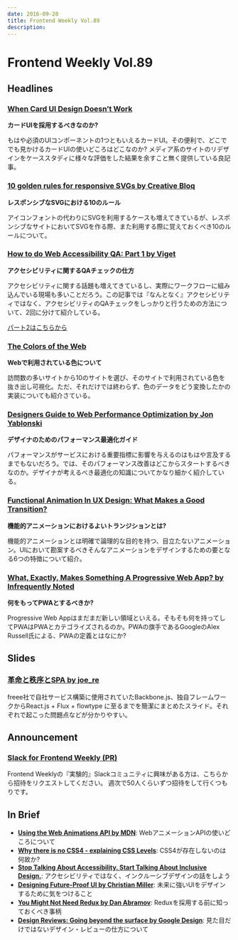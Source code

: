 ```yaml
---
date: 2016-09-28
title: Frontend Weekly Vol.89
description: 
---
```


# Frontend Weekly Vol.89

## Headlines

### [When Card UI Design Doesn’t Work](https://medium.theuxblog.com/when-card-ui-design-doesnt-work-f4343118d108#.oi9ci99ws)

**カードUIを採用するべきなのか?**

もはや必須のUIコンポーネントの1つともいえるカードUI。その便利で、どこででも見かけるカードUIの使いどころはどこなのか? メディア系のサイトのリデザインをケーススタディに様々な評価をした結果を余すこと無く提供している良記事。

### [10 golden rules for responsive SVGs by Creative Bloq](http://www.creativebloq.com/how-to/10-golden-rules-for-responsive-svgs)

**レスポンシブなSVGにおける10のルール**

アイコンフォントの代わりにSVGを利用するケースも増えてきているが、レスポンシブなサイトにおいてSVGを作る際、また利用する際に覚えておくべき10のルールについて。

### [How to do Web Accessibility QA: Part 1 by Viget](https://www.viget.com/articles/how-to-do-web-accessibility-qa-part-1)

**アクセシビリティに関するQAチェックの仕方**

アクセシビリティに関する話題も増えてきているし、実際にワークフローに組み込んでいる現場も多いことだろう。この記事では『なんとなく』アクセシビリティではなく、アクセシビリティのQAチェックをしっかりと行うための方法について、2回に分けて紹介している。

[パート2はこちらから](https://www.viget.com/articles/how-to-do-web-accessibility-qa-part-2)

### [The Colors of the Web](http://paulhebertdesigns.com/web_colors/)

**Webで利用されている色について**

訪問数の多いサイトから10のサイトを選び、そのサイトで利用されている色を抜き出し可視化。ただ、それだけでは終わらず、色のデータをどう変換したかの実装についても紹介さている。

### [Designers Guide to Web Performance Optimization by Jon Yablonski](http://jonyablonski.com/2016/designers-guide-to-web-performance-optimization/)

**デザイナのためのパフォーマンス最適化ガイド**

パフォーマンスがサービスにおける重要指標に影響を与えるのはもはや言及するまでもないだろう。では、そのパフォーマンス改善はどこからスタートするべきなのか。デザイナが考えるべき最適化の知識についてかなり細かく紹介している。

### [Functional Animation In UX Design: What Makes a Good Transition?](https://uxplanet.org/functional-animation-in-ux-design-what-makes-a-good-transition-d6e7b4344e5e?swoff=true#.hwxhlx7we)

**機能的アニメーションにおけるよいトランジションとは?**

機能的アニメーションとは明確で論理的な目的を持つ、目立たないアニメーション。UIにおいて勘案するべきそんなアニメーションをデザインするための要となる6つの特徴について紹介。

### [What, Exactly, Makes Something A Progressive Web App? by Infrequently Noted](https://infrequently.org/2016/09/what-exactly-makes-something-a-progressive-web-app/)

**何をもってPWAとするべきか?**

Progressive Web Appはまだまだ新しい領域といえる。そもそも何を持ってしてPWAはPWAとカテゴライズされるのか。PWAの旗手であるGoogleのAlex Russell氏による、PWAの定義とはなにか?

## Slides

### [革命と秩序とSPA by joe_re](https://speakerdeck.com/joere/ge-ming-tozhi-xu-tospa)

freee社で自社サービス構築に使用されていたBackbone.js、独自フレームワークからReact.js + Flux + flowtype に至るまでを簡潔にまとめたスライド。それぞれで起こった問題点などが分かりやすい。

## Announcement

### [Slack for Frontend Weekly (PR)](https://studiomohawk.typeform.com/to/Kj8Gaj)

Frontend Weeklyの『実験的』Slackコミュニティに興味がある方は、こちらから招待をリクエストしてください。 週次で50人くらいずつ招待をして行くつもりです。

## In Brief

* [**Using the Web Animations API by MDN**](https://developer.mozilla.org/en-US/docs/Web/API/Web_Animations_API/Using_the_Web_Animations_API): WebアニメーションAPIの使いどころについて
* [**Why there is no CSS4 - explaining CSS Levels**](https://rachelandrew.co.uk/archives/2016/09/13/why-there-is-no-css4-explaining-css-levels/): CSS4が存在しないのは何故か?
* [**Stop Talking About Accessibility. Start Talking About Inclusive Design.**](https://envato.com/blog/stop-talking-accessibility-start-talking-inclusive-design/): アクセシビリティではなく、インクルーシブデザインの話をしよう
* [**Designing Future-Proof UI by Christian Miller**](https://medium.com/@xtianmiller/designing-future-proof-ui-1fae12e1f552#.w7xw0svoy): 未来に強いUIをデザインするために気をつけること
* [**You Might Not Need Redux by Dan Abramov**](https://medium.com/@dan_abramov/you-might-not-need-redux-be46360cf367#.ubw9dzp0e): Reduxを採用する前に知っておくべき事柄
* [**Design Reviews: Going beyond the surface by Google Design**](https://design.google.com/articles/going-beyond-the-surface/): 見た目だけではないデザイン・レビューの仕方について